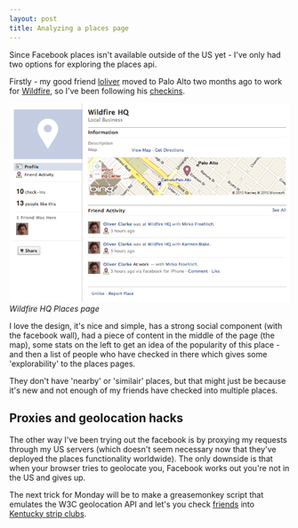 ```yaml
---
layout: post
title: Analyzing a places page
---
```


Since Facebook places isn't available outside of the US yet - I've only had two options for exploring the places api.

Firstly - my good friend [loliver](http://twitter.com/clarketus/) moved to Palo Alto two months ago to work for [Wildfire](http://www.wildfireapp.com/), so I've been following his [checkins](http://www.facebook.com/pages/Wildfire-HQ/119484554770490).

<img src="/images/facebookplace-page.png" />
<cite>Wildfire HQ Places page</cite>

I love the design, it's nice and simple, has a strong social component (with the facebook wall), had a piece of content in the middle of the page (the map), some stats on the left to get an idea of the popularity of this place - and then a list of people who have checked in there which gives some 'explorability' to the places pages.

They don't have 'nearby' or 'similair' places, but that might just be because it's new and not enough of my friends have checked into multiple places.

## Proxies and geolocation hacks

The other way I've been trying out the facebook is by proxying my requests through my US servers (which doesn't seem necessary now that they've deployed the places functionality worldwide). The only downside is that when your browser tries to geolocate you, Facebook works out you're not in the US and gives up.

The next trick for Monday will be to make a greasemonkey script that emulates the W3C geolocation API and let's you check [friends](http://twitter.com/nzkoz/) into [Kentucky strip clubs](http://www.tuscl.net/s.php?SID=27).